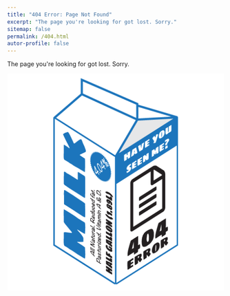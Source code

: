 ```yaml
---
title: "404 Error: Page Not Found"
excerpt: "The page you're looking for got lost. Sorry."
sitemap: false
permalink: /404.html
autor-profile: false
---
```


The page you're looking for got lost. Sorry.

![404 error on a milk carton](/assets/images/milk.png)
